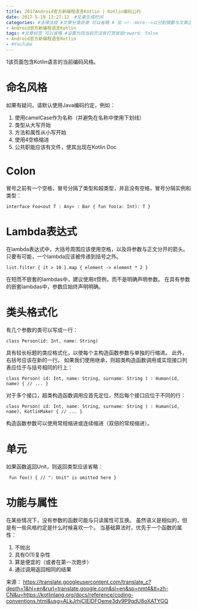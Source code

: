 ```yaml
---
title: 2017Android官方新编程语言Kotlin | Kotlin编码公约
date: 2017-5-19 13:27:12  #文章生成时间
categories: #法律法规 #文章分类目录 可以省略 # 加 <!--more-->以分割摘要与文章正文。
- Android官方新编程语言Kotlin
tags: #文章标签 可以省略 #设置为则当前页没有打赏按钮reward: false
- Android官方新编程语言Kotlin
- #YouTube
---
```

1该页面包含Kotlin语言的当前编码风格。
<!--more-->
# 命名风格 #
如果有疑问，请默认使用Java编码约定，例如：

1. 使用camelCase作为名称（并避免在名称中使用下划线）
2. 类型从大写开始
3. 方法和属性从小写开始
4. 使用4空格缩进
5. 公共职能应该有文件，使其出现在Kotlin Doc

# Colon  #

冒号之前有一个空格，冒号分隔了类型和超类型，并且没有空格，冒号分隔实例和类型：

	interface Foo<out T : Any> : Bar { fun foo(a: Int): T } 

# Lambda表达式 #

在lambda表达式中，大括号周围应该使用空格，以及将参数与正文分开的箭头。 只要有可能，一个lambda应该被传递到括号之外。

	list.filter { it > 10 }.map { element -> element * 2 }
 
在短而不嵌套的lambdas中，建议使用it惯例，而不是明确声明参数。 在具有参数的嵌套lambdas中，参数应始终声明明确。

# 类头格式化 #

有几个参数的类可以写成一行：

	class Person(id: Int, name: String) 

具有较长标题的类应格式化，以使每个主构造函数参数与单独的行缩进。 此外，右括号应该在新的一行。 如果我们使用继承，则超类构造函数调用或实现接口列表应位于与括号相同的行上：

	class Person( id: Int, name: String, surname: String ) : Human(id, name) { // ... } 

对于多个接口，超类构造函数调用应首先定位，然后每个接口应位于不同的行：

	class Person( id: Int, name: String, surname: String ) : Human(id, name), KotlinMaker { // ... } 
构造函数参数可以使用常规缩进或连续缩进（双倍的常规缩进）。

# 单元 #

如果函数返回Unit，则返回类型应该省略：

	 fun foo() { // ": Unit" is omitted here } 

# 功能与属性 #

在某些情况下，没有参数的函数可能与只读属性可互换。 虽然语义是相似的，但是有一些风格约定是什么时候喜欢一个。
当基础算法时，优先于一个函数的属性：

1. 不抛出
2. 具有O(1)复杂性
3. 算是便宜的（或者在第一次跑步）
4. 通过调用返回相同的结果


来源： https://translate.googleusercontent.com/translate_c?depth=1&hl=en&rurl=translate.google.com&sl=en&sp=nmt4&tl=zh-CN&u=https://kotlinlang.org/docs/reference/coding-conventions.html&usg=ALkJrhjCIElDFOeme3dv9P9gdU8oXATYGQ
